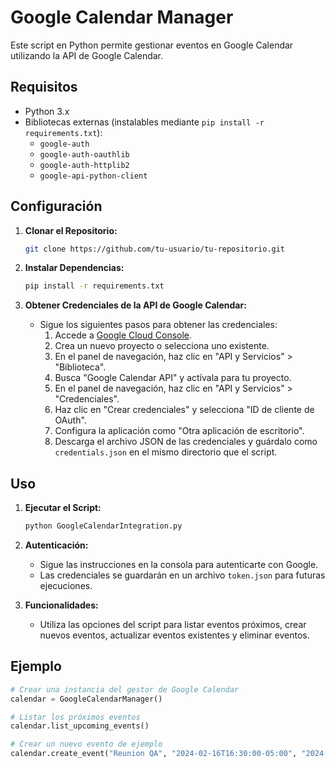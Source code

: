 # Google Calendar Manager

Este script en Python permite gestionar eventos en Google Calendar utilizando la API de Google Calendar.

## Requisitos

- Python 3.x
- Bibliotecas externas (instalables mediante `pip install -r requirements.txt`):
  - `google-auth`
  - `google-auth-oauthlib`
  - `google-auth-httplib2`
  - `google-api-python-client`

## Configuración

1. **Clonar el Repositorio:**

    ```bash
    git clone https://github.com/tu-usuario/tu-repositorio.git
    ```

2. **Instalar Dependencias:**

    ```bash
    pip install -r requirements.txt
    ```

3. **Obtener Credenciales de la API de Google Calendar:**

    - Sigue los siguientes pasos para obtener las credenciales:
        1. Accede a [Google Cloud Console](https://console.cloud.google.com/).
        2. Crea un nuevo proyecto o selecciona uno existente.
        3. En el panel de navegación, haz clic en "API y Servicios" > "Biblioteca".
        4. Busca "Google Calendar API" y actívala para tu proyecto.
        5. En el panel de navegación, haz clic en "API y Servicios" > "Credenciales".
        6. Haz clic en "Crear credenciales" y selecciona "ID de cliente de OAuth".
        7. Configura la aplicación como "Otra aplicación de escritorio".
        8. Descarga el archivo JSON de las credenciales y guárdalo como `credentials.json` en el mismo directorio que el script.

## Uso

1. **Ejecutar el Script:**

    ```bash
    python GoogleCalendarIntegration.py
    ```

2. **Autenticación:**

    - Sigue las instrucciones en la consola para autenticarte con Google.
    - Las credenciales se guardarán en un archivo `token.json` para futuras ejecuciones.

3. **Funcionalidades:**

    - Utiliza las opciones del script para listar eventos próximos, crear nuevos eventos, actualizar eventos existentes y eliminar eventos.

## Ejemplo

```python
# Crear una instancia del gestor de Google Calendar
calendar = GoogleCalendarManager()

# Listar los próximos eventos
calendar.list_upcoming_events()

# Crear un nuevo evento de ejemplo
calendar.create_event("Reunion QA", "2024-02-16T16:30:00-05:00", "2024-02-16T17:30:00-05:00", "America/Lima", ["gp@gmail.com", "fles@lex.pe"])

